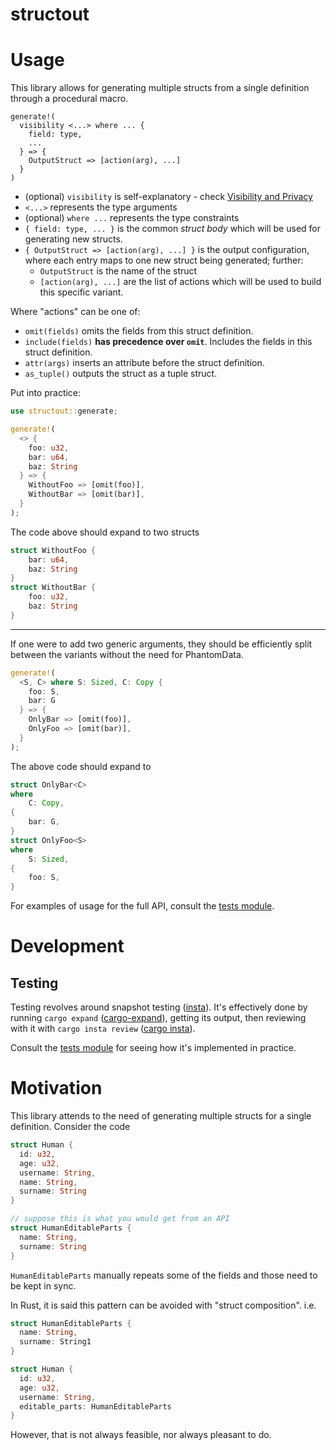 # structout

# Usage

This library allows for generating multiple structs from a single definition through a procedural macro.

```
generate!(
  visibility <...> where ... {
    field: type,
    ...
  } => {
    OutputStruct => [action(arg), ...]
  }
)
```

- (optional) `visibility` is self-explanatory - check [Visibility and Privacy](https://doc.rust-lang.org/reference/visibility-and-privacy.html)
- `<...>` represents the type arguments
- (optional) `where ...` represents the type constraints
- `{ field: type, ... }` is the common *struct body* which will be used for generating new structs.
- `{ OutputStruct => [action(arg), ...] }` is the output configuration, where each entry maps to one new struct being generated; further:
   - `OutputStruct` is the name of the struct
   - `[action(arg), ...]` are the list of actions which will be used to build this specific variant.

Where "actions" can be one of:

- `omit(fields)` omits the fields from this struct definition.
- `include(fields)` **has precedence over `omit`**. Includes the fields in this struct definition.
- `attr(args)` inserts an attribute before the struct definition.
- `as_tuple()` outputs the struct as a tuple struct.

Put into practice:

```rust
use structout::generate;

generate!(
  <> {
    foo: u32,
    bar: u64,
    baz: String
  } => {
    WithoutFoo => [omit(foo)],
    WithoutBar => [omit(bar)],
  }
);
```

The code above should expand to two structs

```rust
struct WithoutFoo {
    bar: u64,
    baz: String
}
struct WithoutBar {
    foo: u32,
    baz: String
}
```

---

If one were to add two generic arguments, they should be efficiently split between the variants without the need for PhantomData.

```rust
generate!(
  <S, C> where S: Sized, C: Copy {
    foo: S,
    bar: G
  } => {
    OnlyBar => [omit(foo)],
    OnlyFoo => [omit(bar)],
  }
);
```

The above code should expand to

```rust
struct OnlyBar<C>
where
    C: Copy,
{
    bar: G,
}
struct OnlyFoo<S>
where
    S: Sized,
{
    foo: S,
}
```

For examples of usage for the full API, consult the [tests module](./src/lib.rs).

# Development

## Testing

Testing revolves around snapshot testing ([insta](https://crates.io/crates/insta)). It's effectively done by running `cargo expand` ([cargo-expand](
https://crates.io/crates/cargo-expand)), getting its output, then reviewing with it with `cargo insta review` ([cargo insta](https://crates.io/crates/cargo-insta)).

Consult the [tests module](./src/lib.rs) for seeing how it's implemented in practice.

# Motivation

This library attends to the need of generating multiple structs for a single definition. Consider the code

```rust
struct Human {
  id: u32,
  age: u32,
  username: String,
  name: String,
  surname: String
}

// suppose this is what you would get from an API
struct HumanEditableParts {
  name: String,
  surname: String
}
```

`HumanEditableParts` manually repeats some of the fields and those need to be kept in sync.

In Rust, it is said this pattern can be avoided with "struct composition". i.e.

```rust
struct HumanEditableParts {
  name: String,
  surname: String1
}

struct Human {
  id: u32,
  age: u32,
  username: String,
  editable_parts: HumanEditableParts
}
```

However, that is not always feasible, nor always pleasant to do.
